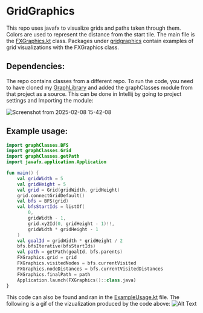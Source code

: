 # GridGraphics 

This repo uses javafx to visualize grids and paths taken through them.
Colors are used to represent the distance from the start tile.
The main file is the [FXGraphics.kt](src/main/kotlin/org/gridgraphics/FXGraphics.kt) class.
Packages under [gridgraphics](src/main/kotlin/org/gridgraphics) contain examples of grid visualizations with the FXGraphics class.


## Dependencies:
The repo contains classes from a different repo.
To run the code, you need to have cloned my [GraphLibrary](https://github.com/Norskeaksel/GraphLibrary) and added the graphClasses module from that project as a source.
This can be done in Intellij by going to project settings and Importing the module: 

![Screenshot from 2025-02-08 15-42-08](https://github.com/user-attachments/assets/1d1c4153-0c98-4ac8-a611-bbbeb03de88a)

## Example usage:

```kotlin
import graphClasses.BFS
import graphClasses.Grid
import graphClasses.getPath
import javafx.application.Application

fun main() {
    val gridWidth = 5
    val gridHeight = 5
    val grid = Grid(gridWidth, gridHeight)
    grid.connectGridDefault()
    val bfs = BFS(grid)
    val bfsStartIds = listOf(
        0,
        gridWidth - 1,
        grid.xy2Id(0, gridHeight - 1)!!,
        gridWidth * gridHeight - 1
    )
    val goalId = gridWidth * gridHeight / 2
    bfs.bfsIterative(bfsStartIds)
    val path = getPath(goalId, bfs.parents)
    FXGraphics.grid = grid
    FXGraphics.visitedNodes = bfs.currentVisited
    FXGraphics.nodeDistances = bfs.currentVisitedDistances
    FXGraphics.finalPath = path
    Application.launch(FXGraphics()::class.java)
}
```
This code can also be found and ran in the [ExampleUsage.kt](src/main/kotlin/org/gridgraphics/ExampleUsage.kt) file.
The following is a gif of the vizualization produced by the code above:
![Alt Text](ExampleBFSVizualisation.gif)